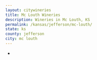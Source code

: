 ```yaml
---
layout: citywineries
title: Mc Louth Wineries
description: Wineries in Mc Louth, KS
permalink: /kansas/jefferson/mc-louth/
state: ks
county: jefferson
city: mc louth
---
```

-
